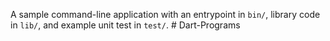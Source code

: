 A sample command-line application with an entrypoint in `bin/`, library code
in `lib/`, and example unit test in `test/`.
#   D a r t - P r o g r a m s  
 